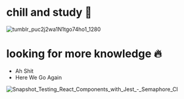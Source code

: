 # chill and study :speech_balloon:	

![tumblr_puc2j2wa1N1tgo74ho1_1280](https://user-images.githubusercontent.com/73060136/119864644-07d54c80-bf45-11eb-89e0-bdb1355ea1e6.gif)

<!-- ![programming](https://user-images.githubusercontent.com/73060136/119861850-0b1b0900-bf42-11eb-8d06-47d8121aa40f.gif)
  -->
  
# looking for more knowledge :fire:
- Ah Shit 
- Here We Go Again

![Snapshot_Testing_React_Components_with_Jest_-_Semaphore_CI](https://user-images.githubusercontent.com/73060136/120882173-1932ee80-c600-11eb-8061-be0344147737.png)

<!---
SinsamutQ/SinsamutQ is a ✨ special ✨ repository because its `README.md` (this file) appears on your GitHub profile.
You can click the Preview link to take a look at your changes.
--->
